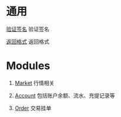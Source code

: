 # 通用

[验证签名](signature.md) 验证签名

[返回格式](return-format.md) 返回格式

# Modules

1. [Market](market.md) 行情相关

2. [Account](account.md) 包括账户余额、流水、充提记录等

3. [Order](order.md) 交易挂单
